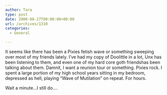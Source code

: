 ```yaml
---
author: Tara
type: post
date: 2000-08-27T00:00:00+00:00
url: /archives/1310
categories:
  - General

---
```

It seems like there has been a Pixies fetish wave or something sweeping over most of my friends lately. I&#8217;ve had my copy of Doolittle in a lot, Unx has been listening to them, and even one of my hard core goth friendshas been talking about them. Damnit, I want a reunion tour or something. Pixies rock. I spent a large portion of my high school years sitting in my bedroom, depressed as hell, playing &#8220;Wave of Mutilation&#8221; on repeat. For hours.

Wait a minute&#8230;I still do&#8230;.